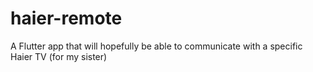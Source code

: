 # haier-remote
A Flutter app that will hopefully be able to communicate with a specific Haier TV (for my sister)
